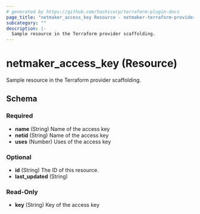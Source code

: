 ```yaml
---
# generated by https://github.com/hashicorp/terraform-plugin-docs
page_title: "netmaker_access_key Resource - netmaker-terraform-provider"
subcategory: ""
description: |-
  Sample resource in the Terraform provider scaffolding.
---
```


# netmaker_access_key (Resource)

Sample resource in the Terraform provider scaffolding.



<!-- schema generated by tfplugindocs -->
## Schema

### Required

- **name** (String) Name of the access key
- **netid** (String) Name of the access key
- **uses** (Number) Uses of the access key

### Optional

- **id** (String) The ID of this resource.
- **last_updated** (String)

### Read-Only

- **key** (String) Key of the access key



